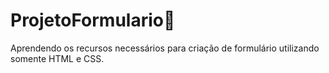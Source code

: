 # ProjetoFormulario📃
Aprendendo os recursos necessários para criação de formulário utilizando somente HTML e CSS.


